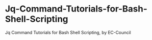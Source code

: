 # Jq-Command-Tutorials-for-Bash-Shell-Scripting
Jq Command Tutorials for Bash Shell Scripting, by EC-Council
